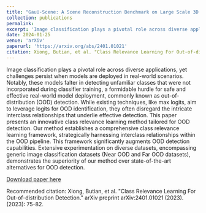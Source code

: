 ```yaml
---
title: "GauU-Scene: A Scene Reconstruction Benchmark on Large Scale 3D Reconstruction Dataset Using Gaussian Splatting"
collection: publications
permalink: 
excerpt: 'Image classification plays a pivotal role across diverse applications, yet challenges persist when models are deployed in real-world scenarios. Notably, these models falter in detecting unfamiliar classes that were not incorporated during classifier training, a formidable hurdle for safe and effective real-world model deployment, commonly known as out-of-distribution (OOD) detection. While existing techniques, like max logits, aim to leverage logits for OOD identification, they often disregard the intricate interclass relationships that underlie effective detection. This paper presents an innovative class relevance learning method tailored for OOD detection. Our method establishes a comprehensive class relevance learning framework, strategically harnessing interclass relationships within the OOD pipeline. This framework significantly augments OOD detection capabilities. Extensive experimentation on diverse datasets, encompassing generic image classification datasets (Near OOD and Far OOD datasets), demonstrates the superiority of our method over state-of-the-art alternatives for OOD detection.'
date: 2024-01-25
venue: 'arXiv'
paperurl: 'https://arxiv.org/abs/2401.01021'
citation: Xiong, Butian, et al. "Class Relevance Learning For Out-of-distribution Detection." arXiv preprint arXiv:2401.01021 (2023).
---
```

Image classification plays a pivotal role across diverse applications, yet challenges persist when models are deployed in real-world scenarios. Notably, these models falter in detecting unfamiliar classes that were not incorporated during classifier training, a formidable hurdle for safe and effective real-world model deployment, commonly known as out-of-distribution (OOD) detection. While existing techniques, like max logits, aim to leverage logits for OOD identification, they often disregard the intricate interclass relationships that underlie effective detection. This paper presents an innovative class relevance learning method tailored for OOD detection. Our method establishes a comprehensive class relevance learning framework, strategically harnessing interclass relationships within the OOD pipeline. This framework significantly augments OOD detection capabilities. Extensive experimentation on diverse datasets, encompassing generic image classification datasets (Near OOD and Far OOD datasets), demonstrates the superiority of our method over state-of-the-art alternatives for OOD detection.

[Download paper here](https://arxiv.org/abs/2401.01021)

Recommended citation:  Xiong, Butian, et al. "Class Relevance Learning For Out-of-distribution Detection." arXiv preprint arXiv:2401.01021 (2023). (2023): 75-82.
